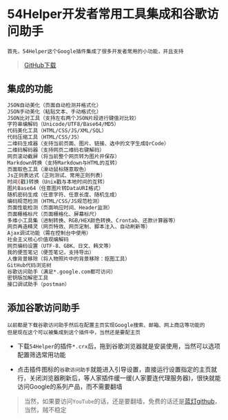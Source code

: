 <!--
 * @Description: 54Helper开发者常用工具集成和谷歌访问助手
 * @Date: 2019-08-27 09:21:15
 * @LastEditors: phoebus
 * @LastEditTime: 2019-08-27 09:35:22
 -->
# 54Helper开发者常用工具集成和谷歌访问助手

	首先，54Helper这个Google插件集成了很多开发者常用的小功能，并且支持

> [GitHub下载](https://github.com/lijian17/54Helper)

## 集成的功能

``` bash
JSON自动美化（页面自动检测并格式化）
JSON手动美化（粘贴文本、手动格式化）
JSON比对工具（支持左右两个JSON片段进行键值对比较）
字符串编解码（Unicode/UTF8/Base64/MD5）
代码美化工具（HTML/CSS/JS/XML/SQL）
代码压缩工具（HTML/CSS/JS）
二维码生成器（支持当前页面、图片、链接、选中的文字生成QrCode）
二维码解码器（支持网页二维码右键解码）
网页滚动截屏（将当前整个网页转为图片并保存）
Markdown转换（支持Markdown与HTML的互转）
页面取色工具（滑动鼠标随意取色）
Js正则表达式（正则测试、常用正则列表）
时间(戳)转换（Unix戳与本地时间的互转）
图片Base64（任意图片转DataURI格式）
随机密码生成（任意字符、任意长度、随机生成）
编码规范检测（HTML/CSS/JS规范检测）
页面性能检测（页面响应时间、Header监测）
页面栅格标尺（页面栅格化、屏幕标尺）
多维小工具集（进制转换、RGB/HEX颜色转换、Crontab、还款计算器等）
网页再造精灵（网页特效、网页定制、脚本注入、自动刷新等）
Ajax调试功能（需在控制台中使用）
社会主义核心价值观编解码
网页编码设置（UTF-8、GBK、日文、韩文等）
我的便签笔记（便签笔记，支持导出）
人像背景移除（将人物照片中的背景移除：抠图工具）
GitHub代码浏览树
谷歌访问助手（满足*.google.com都可访问）
密钥版加解密工具
接口调试助手（postman）
```

## 添加谷歌访问助手

	以前都是下载谷歌访问助手然后在配置主页实现Google搜索、邮箱、网上商店等功能的
	但是现在这个可以被集成到这个插件中，当然还是要配主页

* 下载`54Helper`的插件`*.crx`后，拖到谷歌浏览器就是安装使用，当然可以选项配置筛选常用功能

* 点击插件图标的`谷歌访问助手`就能进入引导设置，直接运行设置指定的主页就行，关闭浏览器刷新后，等人家插件缓一缓(人家要连代理服务器)，很快就能访问Google的系列产品，而不需要翻墙

> 当然，如果要访问`YouTube`的话，还是要翻墙，免费的话还是[蓝灯github](https://github.com/getlantern/download)，当然，贼不稳定
